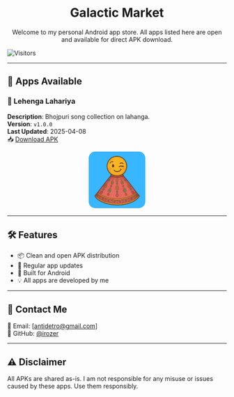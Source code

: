 <h1 align="center">Galactic Market</h1>

<p align="center">Welcome to my personal Android app store. All apps listed here are open and available for direct APK download.</p>

![Visitors](https://api.visitorbadge.io/api/visitors?path=https%3A%2F%2Firozer.github.io%2F&countColor=%23263759)

---

## 🚀 Apps Available

### 🔹 Lehenga Lahariya
**Description**: Bhojpuri song collection on lahanga.  
**Version**: `v1.0.0`  
**Last Updated**: 2025-04-08  
📥 [Download APK](apk/app1/lehenga_lahariya.apk)

<p align="center">
  <img src="/apk/app1/app_icon.png" alt="Lehenga Lahariya Icon" width="130" style="border-radius: 15px;">
</p>

---
## 🛠 Features

- 📦 Clean and open APK distribution  
- 🔄 Regular app updates  
- 📱 Built for Android  
- 💡 All apps are developed by me

---

## 💬 Contact Me

📧 Email: [antidetro@gmail.com]  
🐙 GitHub: [@irozer](https://github.com/irozer)

---

## ⚠️ Disclaimer

All APKs are shared as-is. I am not responsible for any misuse or issues caused by these apps. Use them responsibly.
